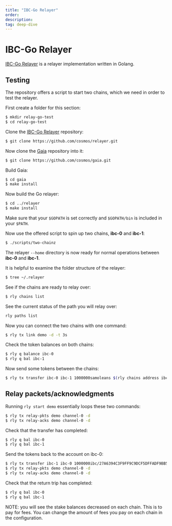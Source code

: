 ```yaml
---
title: "IBC-Go Relayer"
order: 
description: 
tag: deep-dive
---
```


# IBC-Go Relayer

[IBC-Go Relayer](https://github.com/cosmos/relayer) is a relayer implementation written in Golang.

## Testing

The repository offers a script to start two chains, which we need in order to test the relayer. 

First create a folder for this section:

```bash
$ mkdir relay-go-test
$ cd relay-go-test
```

Clone the [IBC-Go Relayer](https://github.com/cosmos/relayer) repository:

```bash
$ git clone https://github.com/cosmos/relayer.git
```

Now clone the [Gaia](https://github.com/cosmos/gaia) repository into it:

```bash
$ git clone https://github.com/cosmos/gaia.git
```

Build Gaia:

```bash
$ cd gaia
$ make install
```

Now build the Go relayer:

```bash
$ cd ../relayer
$ make install
```

Make sure that your `$GOPATH` is set correctly and `$GOPATH/bin` is included in your `$PATH`. 

Now use the offered script to spin up two chains, **ibc-0** and **ibc-1**:

```bash
$ ./scripts/two-chainz
```

The relayer `--home` directory is now ready for normal operations between **ibc-0** and **ibc-1**. 

It is helpful to examine the folder structure of the relayer:

```bash
$ tree ~/.relayer
```

See if the chains are ready to relay over:

```bash
$ rly chains list
```

See the current status of the path you will relay over:

```bash
rly paths list
```

Now you can connect the two chains with one command:

```bash
$ rly tx link demo -d -t 3s
```

Check the token balances on both chains:

```bash
$ rly q balance ibc-0
$ rly q bal ibc-1
```

Now send some tokens between the chains:

```bash
$ rly tx transfer ibc-0 ibc-1 1000000samoleans $(rly chains address ibc-1) channel-0
```

## Relay packets/acknowledgments

Running `rly start demo` essentially loops these two commands:

```bash
$ rly tx relay-pkts demo channel-0 -d
$ rly tx relay-acks demo channel-0 -d
```

Check that the transfer has completed:

```bash
$ rly q bal ibc-0
$ rly q bal ibc-1
```

Send the tokens back to the account on ibc-0:

```bash
$ rly tx transfer ibc-1 ibc-0 1000000ibc/27A6394C3F9FF9C9DCF5DFFADF9BB5FE9A37C7E92B006199894CF1824DF9AC7C $(rly chains addr ibc-0) channel-0
$ rly tx relay-pkts demo channel-0 -d
$ rly tx relay-acks demo channel-0 -d
```

Check that the return trip has completed:

```bash
$ rly q bal ibc-0
$ rly q bal ibc-1
```

NOTE: you will see the stake balances decreased on each chain. This is to pay for fees.
You can change the amount of fees you pay on each chain in the configuration.

